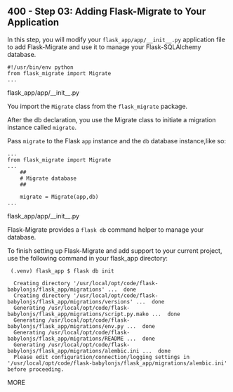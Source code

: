 ## 400 - Step 03: Adding Flask-Migrate to Your Application

In this step, you will modify your ```flask_app/app/__init__.py``` application file to add Flask-Migrate and use it to manage your Flask-SQLAlchemy database.

```
#!/usr/bin/env python
from flask_migrate import Migrate
...
```
flask_app/app/\_\_init__.py

You import the ```Migrate``` class from the ```flask_migrate``` package.

After the db declaration, you use the Migrate class to initiate a migration instance called ```migrate```.

Pass ```migrate``` to the Flask ```app``` instance and the ```db``` database instance,like so:

```
...
from flask_migrate import Migrate
... 
    ##
    # Migrate database
    ##

    migrate = Migrate(app,db)
...
```
flask_app/app/\_\_init__.py

Flask-Migrate provides a ```flask db``` command helper to manage your database.

To finish setting up Flask-Migrate and add support to your current project, use the following command in your flask_app directory:

```
 (.venv) flask_app $ flask db init
```



```
  Creating directory '/usr/local/opt/code/flask-babylonjs/flask_app/migrations' ...  done
  Creating directory '/usr/local/opt/code/flask-babylonjs/flask_app/migrations/versions' ...  done
  Generating /usr/local/opt/code/flask-babylonjs/flask_app/migrations/script.py.mako ...  done
  Generating /usr/local/opt/code/flask-babylonjs/flask_app/migrations/env.py ...  done
  Generating /usr/local/opt/code/flask-babylonjs/flask_app/migrations/README ...  done
  Generating /usr/local/opt/code/flask-babylonjs/flask_app/migrations/alembic.ini ...  done
  Please edit configuration/connection/logging settings in '/usr/local/opt/code/flask-babylonjs/flask_app/migrations/alembic.ini' before proceeding.
```

MORE